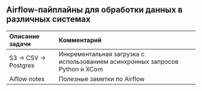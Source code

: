 ## Airflow-пайплайны для обработки данных в различных системах

| Описание задачи | Комментарий |
| :- | :- |
| S3 -> CSV -> Postgres | Инкрементальная загрузка с использованием асинхронных запросов Python и XCom |
| Aiflow notes | Полезные заметки по Airflow |
